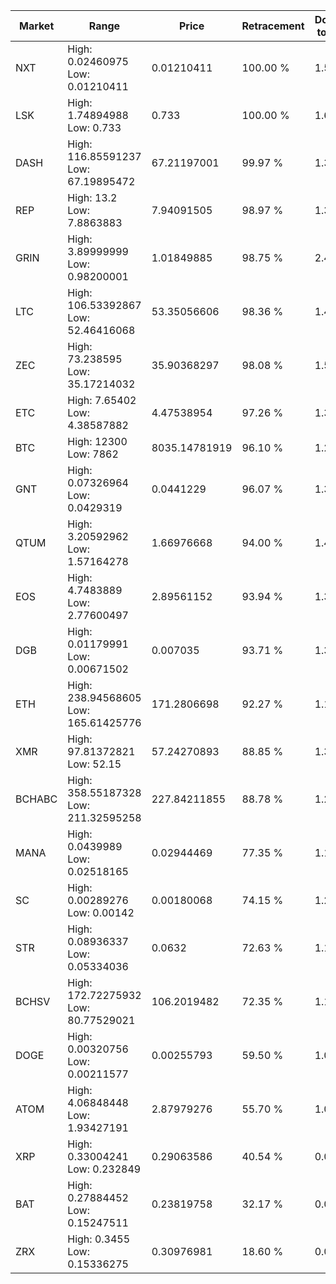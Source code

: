 | Market | Range | Price| Retracement | Doubles to 50% |
| --- | --- | --- | --- | --- |
| NXT | High: 0.02460975<br />Low: 0.01210411 | 0.01210411 | 100.00 % | 1.52 |
| LSK | High: 1.74894988<br />Low: 0.733 | 0.733 | 100.00 % | 1.69 |
| DASH | High: 116.85591237<br />Low: 67.19895472 | 67.21197001 | 99.97 % | 1.37 |
| REP | High: 13.2<br />Low: 7.8863883 | 7.94091505 | 98.97 % | 1.33 |
| GRIN | High: 3.89999999<br />Low: 0.98200001 | 1.01849885 | 98.75 % | 2.40 |
| LTC | High: 106.53392867<br />Low: 52.46416068 | 53.35056606 | 98.36 % | 1.49 |
| ZEC | High: 73.238595<br />Low: 35.17214032 | 35.90368297 | 98.08 % | 1.51 |
| ETC | High: 7.65402<br />Low: 4.38587882 | 4.47538954 | 97.26 % | 1.35 |
| BTC | High: 12300<br />Low: 7862 | 8035.14781919 | 96.10 % | 1.25 |
| GNT | High: 0.07326964<br />Low: 0.0429319 | 0.0441229 | 96.07 % | 1.32 |
| QTUM | High: 3.20592962<br />Low: 1.57164278 | 1.66976668 | 94.00 % | 1.43 |
| EOS | High: 4.7483889<br />Low: 2.77600497 | 2.89561152 | 93.94 % | 1.30 |
| DGB | High: 0.01179991<br />Low: 0.00671502 | 0.007035 | 93.71 % | 1.32 |
| ETH | High: 238.94568605<br />Low: 165.61425776 | 171.2806698 | 92.27 % | 1.18 |
| XMR | High: 97.81372821<br />Low: 52.15 | 57.24270893 | 88.85 % | 1.31 |
| BCHABC | High: 358.55187328<br />Low: 211.32595258 | 227.84211855 | 88.78 % | 1.25 |
| MANA | High: 0.0439989<br />Low: 0.02518165 | 0.02944469 | 77.35 % | 1.17 |
| SC | High: 0.00289276<br />Low: 0.00142 | 0.00180068 | 74.15 % | 1.20 |
| STR | High: 0.08936337<br />Low: 0.05334036 | 0.0632 | 72.63 % | 1.13 |
| BCHSV | High: 172.72275932<br />Low: 80.77529021 | 106.2019482 | 72.35 % | 1.19 |
| DOGE | High: 0.00320756<br />Low: 0.00211577 | 0.00255793 | 59.50 % | 1.04 |
| ATOM | High: 4.06848448<br />Low: 1.93427191 | 2.87979276 | 55.70 % | 1.04 |
| XRP | High: 0.33004241<br />Low: 0.232849 | 0.29063586 | 40.54 % | 0.00 |
| BAT | High: 0.27884452<br />Low: 0.15247511 | 0.23819758 | 32.17 % | 0.00 |
| ZRX | High: 0.3455<br />Low: 0.15336275 | 0.30976981 | 18.60 % | 0.00 |
